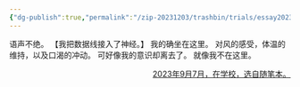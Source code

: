 ```yaml
---
{"dg-publish":true,"permalink":"/zip-20231203/trashbin/trials/essay20230907/","title":"230907"}
---
```



语声不绝。
【我把数据线接入了神经。】
我的确坐在这里。
对风的感受，体温的维持，以及口渴的冲动。
可好像我的意识却离去了。
就像我不在这里。

<p align="right"><u>2023年9月7月，在学校，选自随笔本。</u></p>
